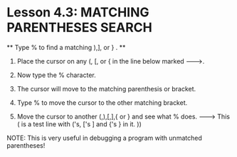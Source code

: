 # Lesson 4.3: MATCHING PARENTHESES SEARCH

** Type  %  to find a matching ),], or } . **

1. Place the cursor on any (, [, or { in the line below marked --->.

2. Now type the  %  character.

3. The cursor will move to the matching parenthesis or bracket.

4. Type  %  to move the cursor to the other matching bracket.

5. Move the cursor to another (,),[,],{ or } and see what  %  does.
---> This ( is a test line with ('s, ['s ] and {'s } in it. ))

NOTE: This is very useful in debugging a program with unmatched parentheses!
